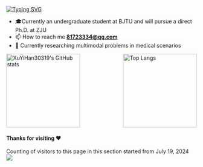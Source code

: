 [![Typing SVG](https://readme-typing-svg.herokuapp.com?font=JetBrains+Mono&pause=1000&width=435&lines=Hi+there%2C+I+am+F1yingWhite)](https://git.io/typing-svg)

- :mortar_board:Currently an undergraduate student at BJTU and will pursue a direct Ph.D. at ZJU
- 📫 How to reach me **81723334@qq.com**
- 📸 Currently researching multimodal problems in medical scenarios

<div style="display: flex; justify-content: space-between; align-items: flex-start;">
    <img src="https://github-readme-stats.vercel.app/api?username=F1yingWhite&show_icons=true&theme=transparent" alt="XuYiHan30319's GitHub stats" style="height: 195px;">
    <img src="https://github-readme-stats.vercel.app/api/top-langs/?username=F1yingWhite&layout=compact" alt="Top Langs" style="height: 195px;">
</div>


#### Thanks for visiting :heart:
Counting of visitors to this page in this section started from July 19, 2024
</br>
![](https://count.getloli.com/get/@F1yingWhite.github.readme?theme=booru-yuyuyui)
</br>
